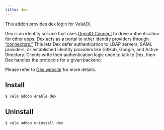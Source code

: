 ```yaml
---
title: dex
---
```


This addon provides dex login for VelaUX.

Dex is an identity service that uses [OpenID Connect](https://openid.net/connect/) to drive authentication for other apps.
Dex acts as a portal to other identity providers through [“connectors.”](https://dexidp.io/docs/connectors/) This lets Dex defer authentication to LDAP servers, SAML providers, or established identity providers like GitHub, Google, and Active Directory. Clients write their authentication logic once to talk to Dex, then Dex handles the protocols for a given backend.

Please refer to [Dex website](https://dexidp.io/docs/) for more details.

## Install

```shell
$ vela addon enable dex
```

## Uninstall

```shell
$ vela addon uninstall dex
```